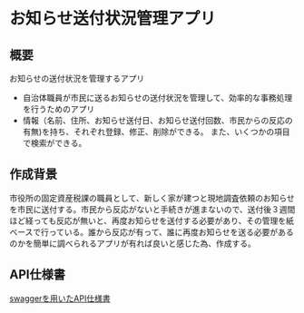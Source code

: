 # お知らせ送付状況管理アプリ

## 概要

お知らせの送付状況を管理するアプリ

- 自治体職員が市民に送るお知らせの送付状況を管理して、効率的な事務処理を行うためのアプリ
- 情報（名前、住所、お知らせ送付日、お知らせ送付回数、市民からの反応の有無)を持ち、それぞれ登録、修正、削除ができる。 また、いくつかの項目で検索ができる。

## 作成背景

市役所の固定資産税課の職員として、新しく家が建つと現地調査依頼のお知らせを市民に送付する。市民から反応がないと手続きが進まないので、送付後３週間ほど経っても反応が無いと、再度お知らせを送付する必要があり、その管理を紙ベースで行っている。誰から反応が有って、誰に再度お知らせを送る必要があるのかを簡単に調べられるアプリが有れば良いと感じた為、作成する。

## API仕様書

[swaggerを用いたAPI仕様書](https://kima-s.github.io/Notification-Management-API/)
